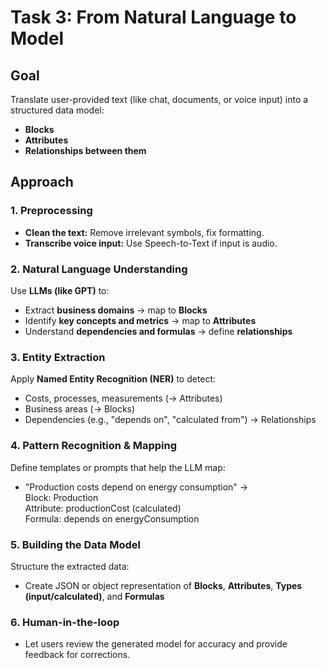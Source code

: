 # Task 3: From Natural Language to Model

## Goal
Translate user-provided text (like chat, documents, or voice input) into a structured data model:
- **Blocks**
- **Attributes**
- **Relationships between them**

## Approach

### 1. Preprocessing
- **Clean the text:** Remove irrelevant symbols, fix formatting.
- **Transcribe voice input:** Use Speech-to-Text if input is audio.

### 2. Natural Language Understanding
Use **LLMs (like GPT)** to:
  - Extract **business domains** → map to **Blocks**
  - Identify **key concepts and metrics** → map to **Attributes**
  - Understand **dependencies and formulas** → define **relationships**

### 3. Entity Extraction
Apply **Named Entity Recognition (NER)** to detect:
  - Costs, processes, measurements (→ Attributes)
  - Business areas (→ Blocks)
  - Dependencies (e.g., "depends on", "calculated from") → Relationships

### 4. Pattern Recognition & Mapping
Define templates or prompts that help the LLM map:
  - "Production costs depend on energy consumption" →  
    Block: Production  
    Attribute: productionCost (calculated)  
    Formula: depends on energyConsumption

### 5. Building the Data Model
Structure the extracted data:
- Create JSON or object representation of **Blocks**, **Attributes**, **Types (input/calculated)**, and **Formulas**

### 6. Human-in-the-loop
- Let users review the generated model for accuracy and provide feedback for corrections.
